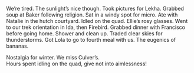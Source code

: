 We’re tired. The sunlight’s nice though. Took pictures for Lekha. Grabbed soup at Baker following religion. Sat in a windy spot for micro. Ate with Natalie in the hutch courtyard. Idled on the quad. Ellie’s rosy glasses. Went to our trek orientation in Ida, then Firebird. Grabbed dinner with Francisco before going home. Shower and clean up. Traded clear skies for thunderstorms. Got Lola to go to fourth meal with us. The eugenics of bananas. 

Nostalgia for winter. We miss Culver’s.   
Hours spent idling on the quad, give not into aimlessness\!